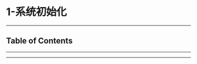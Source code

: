 # 1-系统初始化

<!-- File: 1-系统初始化.md -->
<!-- Author: YJ -->
<!-- Email: yj1516268@outlook.com -->
<!-- Created Time: 2021-06-19 02:20:32 -->

---

## Table of Contents

<!-- vim-markdown-toc GFM -->

<!-- vim-markdown-toc -->

---

<!-- Object info -->

---


